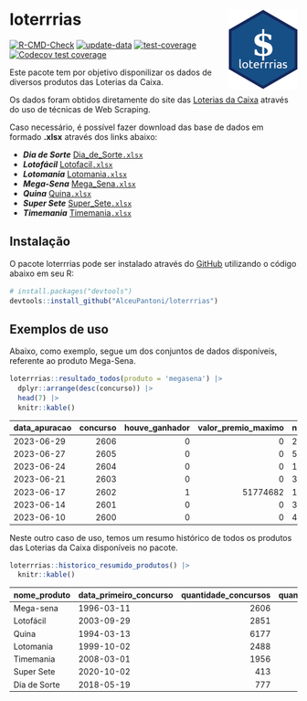 
<!-- README.md is generated from README.Rmd. Please edit that file -->

# loterrrias <img src="man/figures/logo.png" align="right" height="139" />

<!-- badges: start -->

[![R-CMD-Check](https://github.com/AlceuPantoni/loterrrias/actions/workflows/R-CMD-check.yaml/badge.svg?branch=main)](https://github.com/AlceuPantoni/loterrrias/actions/workflows/R-CMD-check.yaml)
[![update-data](https://github.com/AlceuPantoni/loterrrias/actions/workflows/update-data.yaml/badge.svg)](https://github.com/AlceuPantoni/loterrrias/actions/workflows/update-data.yaml)
[![test-coverage](https://github.com/AlceuPantoni/loterrrias/actions/workflows/test-coverage.yaml/badge.svg?branch=main)](https://github.com/AlceuPantoni/loterrrias/actions/workflows/test-coverage.yaml)
[![Codecov test
coverage](https://codecov.io/gh/AlceuPantoni/loterrrias/branch/main/graph/badge.svg)](https://codecov.io/gh/AlceuPantoni/loterrrias?branch=main)
<!-- badges: end -->

Este pacote tem por objetivo disponilizar os dados de diversos produtos
das Loterias da Caixa.

Os dados foram obtidos diretamente do site das [Loterias da
Caixa](https://loterias.caixa.gov.br/Paginas/default.aspx) através do
uso de técnicas de Web Scraping.

Caso necessário, é possível fazer download das base de dados em formado
**.xlsx** através dos links abaixo:

  - ***Dia de Sorte***
    [Dia\_de\_Sorte`.xlsx`](https://raw.githubusercontent.com/AlceuPantoni/loterrrias/main/data-raw/resultados_diadesorte.xlsx)
  - ***Lotofácil***
    [Lotofacil`.xlsx`](https://raw.githubusercontent.com/AlceuPantoni/loterrrias/main/data-raw/resultados_lotofacil.xlsx)
  - ***Lotomania***
    [Lotomania`.xlsx`](https://raw.githubusercontent.com/AlceuPantoni/loterrrias/main/data-raw/resultados_lotomania.xlsx)
  - ***Mega-Sena***
    [Mega\_Sena`.xlsx`](https://raw.githubusercontent.com/AlceuPantoni/loterrrias/main/data-raw/resultados_megasena.xlsx)
  - ***Quina***
    [Quina`.xlsx`](https://raw.githubusercontent.com/AlceuPantoni/loterrrias/main/data-raw/resultados_quina.xlsx)
  - ***Super Sete***
    [Super\_Sete`.xlsx`](https://raw.githubusercontent.com/AlceuPantoni/loterrrias/main/data-raw/resultados_supersete.xlsx)
  - ***Timemania***
    [Timemania`.xlsx`](https://raw.githubusercontent.com/AlceuPantoni/loterrrias/main/data-raw/resultados_timemania.xlsx)

## Instalação

O pacote loterrrias pode ser instalado através do
[GitHub](https://github.com/) utilizando o código abaixo em seu R:

``` r
# install.packages("devtools")
devtools::install_github("AlceuPantoni/loterrrias")
```

## Exemplos de uso

Abaixo, como exemplo, segue um dos conjuntos de dados disponíveis,
referente ao produto Mega-Sena.

``` r
loterrrias::resultado_todos(produto = 'megasena') |> 
  dplyr::arrange(desc(concurso)) |> 
  head(7) |> 
  knitr::kable()
```

| data\_apuracao | concurso | houve\_ganhador | valor\_premio\_maximo | numeros\_sorteados | num\_1 | num\_2 | num\_3 | num\_4 | num\_5 | num\_6 |
| :------------- | -------: | --------------: | --------------------: | :----------------- | -----: | -----: | -----: | -----: | -----: | -----: |
| 2023-06-29     |     2606 |               0 |                     0 | 2;10;16;32;45;49   |      2 |     10 |     16 |     32 |     45 |     49 |
| 2023-06-27     |     2605 |               0 |                     0 | 5;11;26;35;46;54   |      5 |     11 |     26 |     35 |     46 |     54 |
| 2023-06-24     |     2604 |               0 |                     0 | 16;17;19;22;46;57  |     16 |     17 |     19 |     22 |     46 |     57 |
| 2023-06-21     |     2603 |               0 |                     0 | 3;7;13;29;52;56    |      3 |      7 |     13 |     29 |     52 |     56 |
| 2023-06-17     |     2602 |               1 |              51774682 | 11;14;16;30;32;46  |     11 |     14 |     16 |     30 |     32 |     46 |
| 2023-06-14     |     2601 |               0 |                     0 | 3;8;34;40;44;55    |      3 |      8 |     34 |     40 |     44 |     55 |
| 2023-06-10     |     2600 |               0 |                     0 | 4;18;37;38;46;60   |      4 |     18 |     37 |     38 |     46 |     60 |

Neste outro caso de uso, temos um resumo histórico de todos os produtos
das Loterias da Caixa disponíveis no pacote.

``` r
loterrrias::historico_resumido_produtos() |> 
  knitr::kable()
```

| nome\_produto | data\_primeiro\_concurso | quantidade\_concursos | quantidade\_concursos\_com\_ganhador | percentual\_com\_ganhador | media\_premiacao | maior\_premio | menor\_premio | total\_dezenas\_sorteadas | numero\_mais\_sorteado | numero\_menos\_sorteado |
| :------------ | :----------------------- | --------------------: | -----------------------------------: | ------------------------: | ---------------: | ------------: | ------------: | ------------------------: | ---------------------: | ----------------------: |
| Mega-sena     | 1996-03-11               |                  2606 |                                  590 |                      0.23 |       23642311.5 |     289420865 |     348732.75 |                     15636 |                     10 |                      26 |
| Lotofácil     | 2003-09-29               |                  2851 |                                 2559 |                      0.90 |         908422.6 |       8252873 |      10712.22 |                     42765 |                     20 |                      16 |
| Quina         | 1994-03-13               |                  6177 |                                 2511 |                      0.41 |        3305648.0 |     579215957 |      14230.37 |                     30885 |                      4 |                      47 |
| Lotomania     | 1999-10-02               |                  2488 |                                  662 |                      0.27 |        2311114.3 |      37261930 |     109348.66 |                     49760 |                     47 |                      96 |
| Timemania     | 2008-03-01               |                  1956 |                                   72 |                      0.04 |       26323286.7 |     818652938 |     164711.44 |                     13692 |                     20 |                      53 |
| Super Sete    | 2020-10-02               |                   413 |                                   20 |                      0.05 |        3150135.9 |      10146164 |     124747.77 |                      2891 |                      9 |                       4 |
| Dia de Sorte  | 2018-05-19               |                   777 |                                  263 |                      0.34 |         784088.0 |       3770060 |      59101.35 |                      5439 |                     10 |                       1 |

